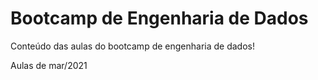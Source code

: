 # Bootcamp de Engenharia de Dados

Conteúdo das aulas do bootcamp de engenharia de dados!

Aulas de mar/2021
